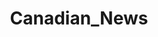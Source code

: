 ---
title: Canadian_News
crosslinks:
- toronto
- CanadianHistory
- FrenchWestIndies
- EcoInternet
---